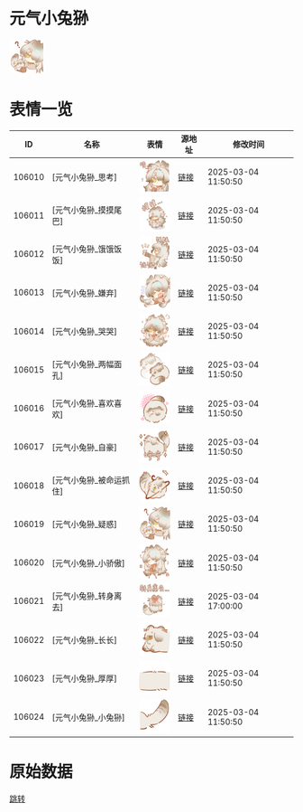 # 元气小兔狲

<img src="./cover.png" height="60" alt="cover" />

# 表情一览

|ID|名称|表情|源地址|修改时间|
|----|----|----|----|----|
|106010|[元气小兔狲_思考]|<img src="./pic/106010_%5B元气小兔狲_思考%5D.png" height="60" alt="思考"/>|[链接](https://i0.hdslb.com/bfs/garb/1c8b5ec106f7d39beaf6b0331d5081b9b28cba45.png)|2025-03-04 11:50:50|
|106011|[元气小兔狲_摸摸尾巴]|<img src="./pic/106011_%5B元气小兔狲_摸摸尾巴%5D.png" height="60" alt="摸摸尾巴"/>|[链接](https://i0.hdslb.com/bfs/garb/3946bf9f9c1b14e70c57000e18f582d6260b9394.png)|2025-03-04 11:50:50|
|106012|[元气小兔狲_饿饿饭饭]|<img src="./pic/106012_%5B元气小兔狲_饿饿饭饭%5D.png" height="60" alt="饿饿饭饭"/>|[链接](https://i0.hdslb.com/bfs/garb/bfb1959c63c0f2dc09d6957ee27db2de55dc39c8.png)|2025-03-04 11:50:50|
|106013|[元气小兔狲_嫌弃]|<img src="./pic/106013_%5B元气小兔狲_嫌弃%5D.png" height="60" alt="嫌弃"/>|[链接](https://i0.hdslb.com/bfs/garb/b4d98824af12fcb8f071d5980d64b8f97ee6c1f5.png)|2025-03-04 11:50:50|
|106014|[元气小兔狲_哭哭]|<img src="./pic/106014_%5B元气小兔狲_哭哭%5D.png" height="60" alt="哭哭"/>|[链接](https://i0.hdslb.com/bfs/garb/0e9e82b89ded75066063125cfa5970bb2d8f96e7.png)|2025-03-04 11:50:50|
|106015|[元气小兔狲_两幅面孔]|<img src="./pic/106015_%5B元气小兔狲_两幅面孔%5D.png" height="60" alt="两幅面孔"/>|[链接](https://i0.hdslb.com/bfs/garb/548c3da98762538106b2182c0a8aa8b59991f523.png)|2025-03-04 11:50:50|
|106016|[元气小兔狲_喜欢喜欢]|<img src="./pic/106016_%5B元气小兔狲_喜欢喜欢%5D.png" height="60" alt="喜欢喜欢"/>|[链接](https://i0.hdslb.com/bfs/garb/2334128085aadefd406090efba23e2f4bd2c0e94.png)|2025-03-04 11:50:50|
|106017|[元气小兔狲_自豪]|<img src="./pic/106017_%5B元气小兔狲_自豪%5D.png" height="60" alt="自豪"/>|[链接](https://i0.hdslb.com/bfs/garb/88a6d07eeb5ae26deb1928bafb75bf41546931ce.png)|2025-03-04 11:50:50|
|106018|[元气小兔狲_被命运抓住]|<img src="./pic/106018_%5B元气小兔狲_被命运抓住%5D.png" height="60" alt="被命运抓住"/>|[链接](https://i0.hdslb.com/bfs/garb/15e7bda7878a1f305a1b7378caaedd3eb66429f1.png)|2025-03-04 11:50:50|
|106019|[元气小兔狲_疑惑]|<img src="./pic/106019_%5B元气小兔狲_疑惑%5D.png" height="60" alt="疑惑"/>|[链接](https://i0.hdslb.com/bfs/garb/16aea452bb5f62c4e229a995eaec6562a6a0e280.png)|2025-03-04 11:50:50|
|106020|[元气小兔狲_小骄傲]|<img src="./pic/106020_%5B元气小兔狲_小骄傲%5D.png" height="60" alt="小骄傲"/>|[链接](https://i0.hdslb.com/bfs/garb/dc0660051c08f375a0f501c23127fc99d7a5f686.png)|2025-03-04 11:50:50|
|106021|[元气小兔狲_转身离去]|<img src="./pic/106021_%5B元气小兔狲_转身离去%5D.png" height="60" alt="转身离去"/>|[链接](https://i0.hdslb.com/bfs/garb/a722e092aefb3d13df1c6ad066a4375d144e0aa7.png)|2025-03-04 17:00:00|
|106022|[元气小兔狲_长长]|<img src="./pic/106022_%5B元气小兔狲_长长%5D.png" height="60" alt="长长"/>|[链接](https://i0.hdslb.com/bfs/garb/709ec183c380526d134600447923b91d4060c9ec.png)|2025-03-04 11:50:50|
|106023|[元气小兔狲_厚厚]|<img src="./pic/106023_%5B元气小兔狲_厚厚%5D.png" height="60" alt="厚厚"/>|[链接](https://i0.hdslb.com/bfs/garb/0e2607ce2a8187f8ae80bb938855345e3176983a.png)|2025-03-04 11:50:50|
|106024|[元气小兔狲_小兔狲]|<img src="./pic/106024_%5B元气小兔狲_小兔狲%5D.png" height="60" alt="小兔狲"/>|[链接](https://i0.hdslb.com/bfs/garb/92271a0ce20717e0f18906111efe8779137f83c6.png)|2025-03-04 11:50:50|

# 原始数据

[跳转](./raw.json)

